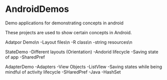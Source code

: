 # AndroidDemos
Demo applications for demonstrating concepts in android

These projects are used to show certain concepts in Android.

Adatpor Demo\n
  -Layout files\n
  -R class\n
  -string resources\n

StateDemo
  -Different layouts (Orientation)
  -Andorid lifecycle
  -Saving state of app
  -SharedPref

AdapterDemo
  -Adapters
  -View Objects
    -ListVIew
  -Saving states while being mindful of activity lifecycle
  -SHaredPref
  -Java
    -HashSet

